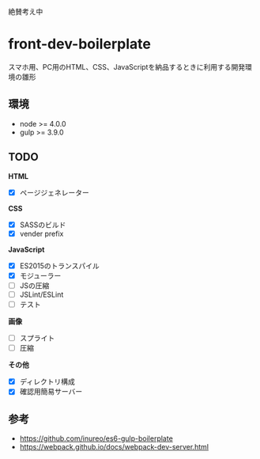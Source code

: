 絶賛考え中

# front-dev-boilerplate

スマホ用、PC用のHTML、CSS、JavaScriptを納品するときに利用する開発環境の雛形

## 環境

- node >= 4.0.0
- gulp >= 3.9.0

## TODO

**HTML**

- [x] ページジェネレーター

**CSS**

- [x] SASSのビルド
- [x] vender prefix

**JavaScript**

- [x] ES2015のトランスパイル
- [x] モジューラー
- [ ] JSの圧縮
- [ ] JSLint/ESLint
- [ ] テスト

**画像**

- [ ] スプライト
- [ ] 圧縮

**その他**

- [x] ディレクトリ構成
- [x] 確認用簡易サーバー

## 参考
- https://github.com/inureo/es6-gulp-boilerplate
- https://webpack.github.io/docs/webpack-dev-server.html

